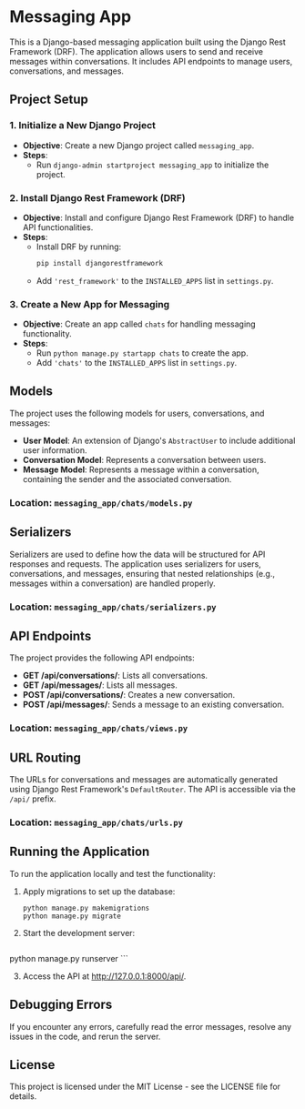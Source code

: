 # Messaging App

This is a Django-based messaging application built using the Django Rest Framework (DRF). The application allows users to send and receive messages within conversations. It includes API endpoints to manage users, conversations, and messages.

## Project Setup

### 1. Initialize a New Django Project
- **Objective**: Create a new Django project called `messaging_app`.
- **Steps**: 
  - Run `django-admin startproject messaging_app` to initialize the project.

### 2. Install Django Rest Framework (DRF)
- **Objective**: Install and configure Django Rest Framework (DRF) to handle API functionalities.
- **Steps**:
  - Install DRF by running:
    ```bash
    pip install djangorestframework
    ```
  - Add `'rest_framework'` to the `INSTALLED_APPS` list in `settings.py`.

### 3. Create a New App for Messaging
- **Objective**: Create an app called `chats` for handling messaging functionality.
- **Steps**:
  - Run `python manage.py startapp chats` to create the app.
  - Add `'chats'` to the `INSTALLED_APPS` list in `settings.py`.

## Models

The project uses the following models for users, conversations, and messages:

- **User Model**: An extension of Django's `AbstractUser` to include additional user information.
- **Conversation Model**: Represents a conversation between users.
- **Message Model**: Represents a message within a conversation, containing the sender and the associated conversation.

### Location: `messaging_app/chats/models.py`

## Serializers

Serializers are used to define how the data will be structured for API responses and requests. The application uses serializers for users, conversations, and messages, ensuring that nested relationships (e.g., messages within a conversation) are handled properly.

### Location: `messaging_app/chats/serializers.py`

## API Endpoints

The project provides the following API endpoints:

- **GET /api/conversations/**: Lists all conversations.
- **GET /api/messages/**: Lists all messages.
- **POST /api/conversations/**: Creates a new conversation.
- **POST /api/messages/**: Sends a message to an existing conversation.

### Location: `messaging_app/chats/views.py`

## URL Routing

The URLs for conversations and messages are automatically generated using Django Rest Framework's `DefaultRouter`. The API is accessible via the `/api/` prefix.

### Location: `messaging_app/chats/urls.py`

## Running the Application

To run the application locally and test the functionality:

1. Apply migrations to set up the database:
   ```
   python manage.py makemigrations
   python manage.py migrate
    ```
2. Start the development server:
    ```
python manage.py runserver
    ```
    
3. Access the API at http://127.0.0.1:8000/api/.
    
## Debugging Errors
If you encounter any errors, carefully read the error messages, resolve any issues in the code, and rerun the server.
    
## License
This project is licensed under the MIT License - see the LICENSE file for details.







